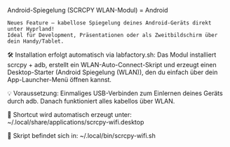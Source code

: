 Android-Spiegelung (SCRCPY WLAN-Modul) = Android

    Neues Feature – kabellose Spiegelung deines Android-Geräts direkt unter Hyprland!
    Ideal für Development, Präsentationen oder als Zweitbildschirm über dein Handy/Tablet.

🛠️ Installation erfolgt automatisch via labfactory.sh:
Das Modul installiert scrcpy + adb, erstellt ein WLAN-Auto-Connect-Skript und erzeugt einen Desktop-Starter (Android Spiegelung (WLAN)), den du einfach über dein App-Launcher-Menü öffnen kannst.

💡 Voraussetzung:
Einmaliges USB-Verbinden zum Einlernen deines Geräts durch adb. Danach funktioniert alles kabellos über WLAN.

🔧 Shortcut wird automatisch erzeugt unter:
~/.local/share/applications/scrcpy-wifi.desktop

📂 Skript befindet sich in:
~/.local/bin/scrcpy-wifi.sh
